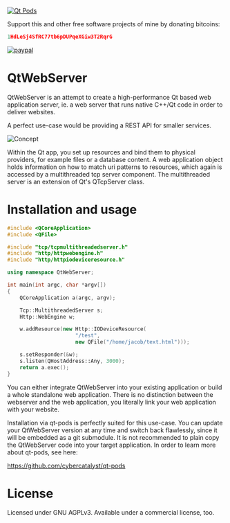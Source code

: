 [![Qt Pods](http://qt-pods.org/assets/logo.png "Qt Pods")](http://qt-pods.org)

Support this and other free software projects of mine by donating bitcoins:
```cpp
1HdLeSj4SfRC77tb6pDUPqeXGiw3T2RqrG
```
[![paypal](https://www.paypalobjects.com/en_US/i/btn/btn_donateCC_LG.gif)](https://www.paypal.com/cgi-bin/webscr?cmd=_s-xclick&hosted_button_id=9WB9VJA9RGWTN)

# QtWebServer

QtWebServer is an attempt to create a high-performance Qt based web application server, ie. a web server that runs native C++/Qt code in order to deliver websites.

A perfect use-case would be providing a REST API for smaller services.

![Concept](https://github.com/cybercatalyst/qtwebserver/blob/master/qtwebserver.png "Concept")

Within the Qt app, you set up resources and bind them to physical providers, for example files or a database content. A web application object holds information on how to match uri patterns to resources, which again is accessed by a multithreaded tcp server component. The multithreaded server is an extension of Qt's QTcpServer class.

# Installation and usage

```cpp
#include <QCoreApplication>
#include <QFile>

#include "tcp/tcpmultithreadedserver.h"
#include "http/httpwebengine.h"
#include "http/httpiodeviceresource.h"

using namespace QtWebServer;

int main(int argc, char *argv[])
{
    QCoreApplication a(argc, argv);

    Tcp::MultithreadedServer s;
    Http::WebEngine w;

    w.addResource(new Http::IODeviceResource(
                      "/test",
                      new QFile("/home/jacob/text.html")));

    s.setResponder(&w);
    s.listen(QHostAddress::Any, 3000);
    return a.exec();
}
```

You can either integrate QtWebServer into your existing application or build a whole standalone web application. There is no distinction between the webserver and the web application, you literally link your web application with your website.

Installation via qt-pods is perfectly suited for this use-case. You can update your QtWebServer version at any time and switch back flawlessly, since it will be embedded as a git submodule. It is not recommended to plain copy the QtWebServer code into your target application. In order to learn more about qt-pods, see here:

https://github.com/cybercatalyst/qt-pods

# License

Licensed under GNU AGPLv3. Available under a commercial license, too.
